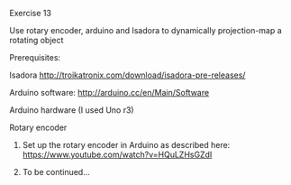 Exercise 13

Use rotary encoder, arduino and Isadora to dynamically projection-map a rotating object

Prerequisites:

Isadora http://troikatronix.com/download/isadora-pre-releases/

Arduino software: http://arduino.cc/en/Main/Software



Arduino hardware (I used Uno r3)

Rotary encoder





1. Set up the rotary encoder in Arduino as described here: https://www.youtube.com/watch?v=HQuLZHsGZdI

2. To be continued…
